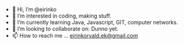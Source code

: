 - 👋 Hi, I’m @eirinko
- 👀 I’m interested in coding, making stuff. 
- 🌱 I’m currently learning Java, Javascript, GIT, computer networks. 
- 💞️ I’m looking to collaborate on: Dunno yet.
- 📫 How to reach me ... eirinkorvald.ek@gmail.com
